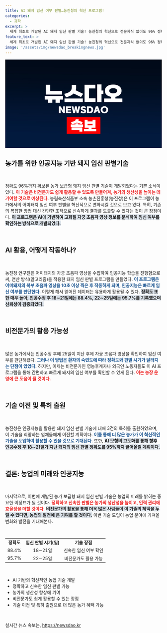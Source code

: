 ```yaml
---
title: AI 돼지 임신 여부 판별…농진청의 혁신 프로그램!
categories:
  - 과학
excerpt: >
  세계 최초로 개발된 AI 돼지 임신 판별 기술! 농진청의 혁신으로 전문지식 없이도 96% 정확도로 어미돼지의 임신 여부를 신속하게 확인할 수 있는 길이 열렸습니다. 농가의 새로운 혁명에 다가가세요!
feature_text: >
  세계 최초로 개발된 AI 돼지 임신 판별 기술! 농진청의 혁신으로 전문지식 없이도 96% 정확도로 어미돼지의 임신 여부를 신속하게 확인할 수 있는 길이 열렸습니다. 농가의 새로운 혁명에 다가가세요!
image: '/assets/img/newsdao_breakingnews.jpg'
---
```


<p><img src="/assets/img/newsdao_breakingnews.jpg" alt="koreaapp 속보" /></p>

<h2 data-ke-size="size26">농가를 위한 인공지능 기반 돼지 임신 판별기술</h2>

<p data-ke-size="size16">&nbsp;</p> 

<p>정확도 96%까지 확보된 농가 보급형 돼지 임신 판별 기술이 개발되었다는 기쁜 소식이 있다. <b><span style="color: #ee2323;">이 기술은 비전문가도 쉽게 활용할 수 있도록 만들어져, 농가의 생산성을 높이는 데 기여할 것으로 예상된다.</span></b> 농림축산식품부 소속 농촌진흥청(농진청)은 이 프로그램이 농가에서의 어미돼지 임신 여부 판별을 혁신적으로 변화시킬 것으로 보고 있다. 특히, 기존의 복잡한 방법 대신 간단한 조작으로 신속하게 결과를 도출할 수 있다는 것이 큰 장점이다. <b><span style="background-color: #21538527;">이 프로그램은 AI에 기반하여 고화질 자궁 초음파 영상 정보를 분석하여 임신 여부를 확인하는 방식으로 개발되었다.</span></b> </p>

<p data-ke-size="size16">&nbsp;</p> 

<h2 data-ke-size="size26">AI 활용, 어떻게 작동하나?</h2>

<p data-ke-size="size16">&nbsp;</p> 

<p>농진청 연구진은 어미돼지의 자궁 초음파 영상을 수집하여 인공지능 학습을 진행함으로써, 연산 방식(알고리즘)을 적용한 돼지 임신 판별 프로그램을 만들었다. <b><span style="color: #1a5490;">이 프로그램은 어미돼지의 복부 초음파 영상을 10초 이상 찍은 후 작동하게 되며, 인공지능은 빠르게 임신 여부를 판단한다.</span></b> 이렇게 해서 얻어진 데이터는 유용하게 활용될 수 있다. <b><span style="background-color: #21538527;">정확도 또한 매우 높아, 인공수정 후 18∼21일에는 88.4%, 22∼25일에는 95.7%를 기록했으며 신뢰성이 검증되었다.</span></b> </p>

<p data-ke-size="size16">&nbsp;</p> 

<h2 data-ke-size="size26">비전문가의 활용 가능성</h2>

<p data-ke-size="size16">&nbsp;</p> 

<p>많은 농가에서는 인공수정 후에 25일이 지난 후에 자궁 초음파 영상을 확인하여 임신 여부를 판단해왔다. <b><span style="color: #1a5490;">그러나 이 방법은 환자의 숙련도에 따라 정확도와 판별 시기가 달라지는 단점이 있었다.</span></b> 하지만, 이제는 비전문가인 영농후계자나 외국인 노동자들도 이 AI 프로그램을 통해 간편하고 빠르게 돼지의 임신 여부를 확인할 수 있게 된다. <b><span style="color: #ee2323;">이는 농장 운영에 큰 도움이 될 것이다.</span></b> </p>

<p data-ke-size="size16">&nbsp;</p> 

<h2 data-ke-size="size26">기술 이전 및 특허 출원</h2>

<p data-ke-size="size16">&nbsp;</p> 

<p>농진청은 인공지능을 활용한 돼지 임신 판별 기술에 대해 3건의 특허를 출원하였으며, 이 기술을 희망하는 업체들에게 이전할 계획이다. <b><span style="color: #1a5490;">이를 통해 더 많은 농가가 이 혁신적인 기술을 도입하여 활용할 수 있을 것으로 기대된다.</span></b> 또한, <b><span style="background-color: #21538527;">AI 모형의 고도화를 통해 향후 인공수정 후 18∼21일가 지난 돼지의 임신 판별 정확도를 95%까지 끌어올릴 계획이다.</span></b> </p>

<p data-ke-size="size16">&nbsp;</p> 

<h2 data-ke-size="size26">결론: 농업의 미래와 인공지능</h2>

<p data-ke-size="size16">&nbsp;</p> 

<p>마지막으로, 이번에 개발된 농가 보급형 돼지 임신 판별 기술은 농업의 미래를 밝히는 중요한 이정표가 될 것이다. <b><span style="color: #ee2323;">정확하고 신속한 판별은 농가의 생산성을 높이고, 인력 관리에 효율성을 더할 것이다.</span></b> <b><span style="background-color: #21538527;">비전문가의 활용을 통해 더욱 많은 사람들이 이 기술의 혜택을 누릴 수 있다면, 농업의 발전에 큰 기여를 할 것이다.</span></b> 이번 기술 도입이 농업 분야에 가져올 변화와 발전을 기대해본다. </p>

<p data-ke-size="size16">&nbsp;</p> 

<table>
<tr>
<td style="text-align: center; height: 17px;"><b>정확도</b></td>
<td style="text-align: center; height: 17px;"><b>임신 판별 시기(일)</b></td>
<td style="text-align: center; height: 17px;"><b>기술 장점</b></td>
</tr>
<tr>
<td style="text-align: center; height: 17px;">88.4%</td>
<td style="text-align: center; height: 17px;">18∼21일</td>
<td style="text-align: center; height: 17px;">신속한 임신 여부 확인</td>
</tr>
<tr>
<td style="text-align: center; height: 17px;">95.7%</td>
<td style="text-align: center; height: 17px;">22∼25일</td>
<td style="text-align: center; height: 17px;">비전문가도 활용 가능</td>
</tr>
</table>

<p data-ke-size="size16">&nbsp;</p> 

<ul>
<li>AI 기반의 혁신적인 농업 기술 개발</li>
<li>정확하고 신속한 임신 판별 가능</li>
<li>농가의 생산성 향상에 기여</li>
<li>비전문가도 쉽게 활용할 수 있는 장점</li>
<li>기술 이전 및 특허 출원으로 더 많은 농가 혜택 가능</li>
</ul>

<p data-ke-size="size16">&nbsp;</p>
실시간 뉴스 속보는, <a href="https://newsdao.kr" rel="dofollow">https://newsdao.kr</a>


